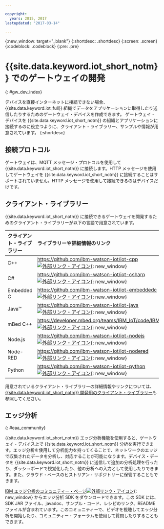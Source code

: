 ```yaml
---

copyright:
  years: 2015, 2017
lastupdated: "2017-03-14"

---
```


{:new_window: target="_blank"}
{:shortdesc: .shortdesc}
{:screen: .screen}
{:codeblock: .codeblock}
{:pre: .pre}

# {{site.data.keyword.iot_short_notm}} でのゲートウェイの開発
{: #gw_dev_index}

デバイスを直接インターネットに接続できない場合、{{site.data.keyword.iot_full}} 組織でデータをアプリケーションに取得したり送信したりするためのゲートウェイ・デバイスを作成できます。
ゲートウェイ・デバイスを {{site.data.keyword.iot_short_notm}} の組織とアプリケーションに接続するのに役立つように、クライアント・ライブラリー、サンプルや情報が用意されています。
{:shortdesc}

## 接続プロトコル
ゲートウェイは、MQTT メッセージ・プロトコルを使用して {{site.data.keyword.iot_short_notm}} に接続します。HTTP メッセージを使用してゲートウェイを {{site.data.keyword.iot_short_notm}} に接続することはサポートされていません。HTTP メッセージを使用して接続できるのはデバイスだけです。

## クライアント・ライブラリー
{{site.data.keyword.iot_short_notm}} に接続できるゲートウェイを開発するためのクライアント・ライブラリーが以下の言語で用意されています。

|クライアント・ライブラリー |ライブラリーや詳細情報のリンク
|:---|:---
|C++|[https://github.com/ibm-watson-iot/iot-cpp ![外部リンク・アイコン](../../../icons/launch-glyph.svg "外部リンク・アイコン")](https://github.com/ibm-watson-iot/iot-cpp){: new_window}
|C#|[https://github.com/ibm-watson-iot/iot-csharp ![外部リンク・アイコン](../../../icons/launch-glyph.svg "外部リンク・アイコン")](https://github.com/ibm-watson-iot/iot-csharp){: new_window}
|Embedded C| [https://github.com/ibm-watson-iot/iot-embeddedc ![外部リンク・アイコン](../../../icons/launch-glyph.svg "外部リンク・アイコン")](https://github.com/ibm-watson-iot/iot-embeddedc){: new_window}
|Java™|[https://github.com/ibm-watson-iot/iot-java ![外部リンク・アイコン](../../../icons/launch-glyph.svg "外部リンク・アイコン")](https://github.com/ibm-watson-iot/iot-java){: new_window}
|mBed C++|[https://developer.mbed.org/teams/IBM_IoT/code/IBMIoTF/ ![外部リンク・アイコン](../../../icons/launch-glyph.svg "外部リンク・アイコン")](https://developer.mbed.org/teams/IBM_IoT/code/IBMIoTF/){: new_window}
|Node.js|[https://github.com/ibm-watson-iot/iot-nodejs ![外部リンク・アイコン](../../../icons/launch-glyph.svg "外部リンク・アイコン")](https://github.com/ibm-watson-iot/iot-nodejs){: new_window}
|Node-RED|[https://github.com/ibm-watson-iot/iot-nodered ![外部リンク・アイコン](../../../icons/launch-glyph.svg "外部リンク・アイコン")](https://github.com/ibm-watson-iot/iot-nodered){: new_window}
|Python|[https://github.com/ibm-watson-iot/iot-python ![外部リンク・アイコン](../../../icons/launch-glyph.svg "外部リンク・アイコン")](https://github.com/ibm-watson-iot/iot-python){: new_window}
用意されているクライアント・ライブラリーの詳細情報やリンクについては、[{{site.data.keyword.iot_short_notm}} 開発用のクライアント・ライブラリー](../iot_platform_client_lib.html)も参照してください。

## エッジ分析
{: #eaa_community}

{{site.data.keyword.iot_short_notm}} エッジ分析機能を使用すると、ゲートウェイ・デバイス上で {{site.data.keyword.iot_short_notm}} 分析を実行できます。エッジ分析を使用して分析能力を持ってくることで、ネットワークのエッジで収集されたデータを分析し、対応することが可能になります。デバイス・データを {{site.data.keyword.iot_short_notm}} に送信して追加の分析処理を行ったり、ダッシュボードで視覚化したり、他の分析への入力として使用したりできます。また、クラウド・ベースのヒストリアン・リポジトリーに保管することもできます。

[IBM エッジ分析のコミュニティー・ページ![外部リンク・アイコン](../../../icons/launch-glyph.svg "外部リンク・アイコン")](https://www.ibm.com/developerworks/community/groups/service/html/communitystart?communityUuid=3df173af-0c21-4b9c-9fd1-e8e5561ef460&ftHelpTip=true){: new_window} からエッジ分析 SDK をダウンロードできます。この SDK には、SDK JAR ファイル、javadoc、サンプル・コード、レシピのリンク、README ファイルが含まれています。このコミュニティーで、ビデオを視聴してエッジ分析を開始したり、コミュニティー・フォーラムを使用して質問したりすることもできます。
